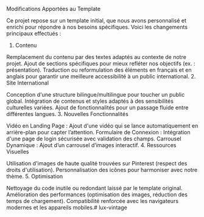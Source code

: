 Modifications Apportées au Template

Ce projet repose sur un template initial, que nous avons personnalisé et enrichi pour répondre à nos besoins spécifiques. Voici les changements principaux effectués :

1. Contenu

Remplacement du contenu par des textes adaptés au contexte de notre projet.
Ajout de sections spécifiques pour mieux refléter nos objectifs (ex. : présentation).
Traduction ou reformulation des éléments en français et en anglais pour garantir une meilleure accessibilité à un public international.
2. Site International

Conception d'une structure bilingue/multilingue pour toucher un public global.
Intégration de contenus et styles adaptés à des sensibilités culturelles variées.
Ajout de fonctionnalités pour un passage fluide entre différentes langues.
3. Nouvelles Fonctionnalités

Vidéo en Landing Page : Ajout d'une vidéo qui se lance automatiquement en arrière-plan pour capter l’attention.
Formulaire de Connexion : Intégration d'une page de login sécurisée avec validation des champs.
Carrousel Dynamique : Ajout d’un carrousel d’images interactif.
4. Ressources Visuelles

Utilisation d'images de haute qualité trouvées sur Pinterest (respect des droits d'utilisation).
Personnalisation des icônes pour harmoniser avec notre thème.
5. Optimisation

Nettoyage du code inutile ou redondant laissé par le template original.
Amélioration des performances (optimisation des images, réduction des temps de chargement).
Compatibilité renforcée avec les navigateurs modernes et les appareils mobiles.# lux-vintage

